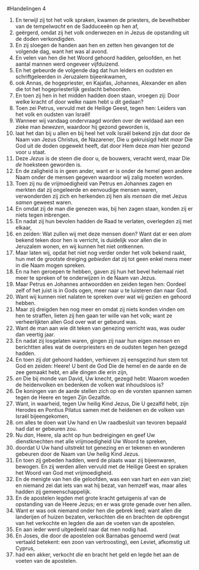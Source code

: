 #Handelingen 4
1. En terwijl zij tot het volk spraken, kwamen de priesters, de bevelhebber van de tempel*wacht* en de Sadduceeën op hen af,
2. geërgerd, omdat zij het volk onderwezen en in Jezus de opstanding uit de doden verkondigden.
3. En zij sloegen de handen aan hen en zetten hen gevangen tot de volgende dag, want het was al avond.
4. En velen van hen die het Woord gehoord hadden, geloofden, en het aantal mannen werd ongeveer vijfduizend.
5. En het gebeurde de volgende dag dat hun leiders en oudsten en schriftgeleerden in Jeruzalem bijeenkwamen,
6. ook Annas, de hogepriester, en Kajafas, Johannes, Alexander en allen die tot het hogepriesterlijk geslacht behoorden.
7. En toen zij hen in het midden hadden doen staan, vroegen zij: Door welke kracht of door welke naam hebt u dit gedaan?
8. Toen zei Petrus, vervuld met de Heilige Geest, tegen hen: Leiders van het volk en oudsten van Israël!
9. Wanneer wij vandaag ondervraagd worden over de weldaad aan een zieke man *bewezen*, waardoor hij gezond geworden is,
10. laat het dan bij u allen en bij heel het volk Israël bekend zijn dat door de Naam van Jezus Christus, de Nazarener, Die u gekruisigd hebt *maar* Die God uit de doden opgewekt heeft, dat door Hem deze *man* hier gezond voor u staat.
11. Deze *Jezus* is de steen die door u, de bouwers, veracht werd, maar Die *de* hoeksteen geworden is.
12. En de zaligheid is in geen ander, want er is onder de hemel geen andere Naam onder de mensen gegeven waardoor wij zalig moeten worden.
13. Toen zij nu de vrijmoedigheid van Petrus en Johannes zagen en merkten dat zij ongeleerde en eenvoudige mensen waren, verwonderden zij zich en herkenden zij hen als *mensen* die met Jezus *samen* geweest waren.
14. En omdat zij de man die genezen was, bij hen zagen staan, konden zij er niets tegen inbrengen.
15. En nadat zij hun bevolen hadden de Raad te verlaten, overlegden zij met elkaar,
16. en zeiden: Wat zullen wij met deze mensen doen? Want dat er een *alom* bekend teken door hen is verricht, is duidelijk voor allen die in Jeruzalem wonen, en wij kunnen het niet ontkennen.
17. Maar laten wij, opdat het niet nog verder onder het volk bekend raakt, hun met de grootste dreiging *gebieden* dat zij tot geen enkel mens meer in die Naam mogen spreken.
18. En na hen geroepen te hebben, gaven zij hun het bevel helemaal niet meer te spreken of te onderwijzen in de Naam van Jezus.
19. Maar Petrus en Johannes antwoordden en zeiden tegen hen: Oordeel zelf of het juist is in Gods ogen, meer naar u te luisteren dan naar God.
20. Want wij kunnen niet nalaten te spreken over wat wij gezien en gehoord hebben.
21. Maar zij dreigden hen nog meer en omdat zij niets konden vinden om hen te straffen, lieten zij hen gaan ter wille van het volk; want ze verheerlijkten allen God over wat er gebeurd was.
22. Want de man aan wie dit teken van genezing verricht was, was ouder dan veertig jaar.
23. En nadat zij losgelaten waren, gingen zij naar hun eigen *mensen* en berichtten alles wat de overpriesters en de oudsten tegen hen gezegd hadden.
24. En toen zij *dat* gehoord hadden, verhieven zij eensgezind *hun* stem tot God en zeiden: Heere! U bent de God Die de hemel en de aarde en de zee gemaakt hebt, en alle dingen die erin zijn,
25. *en* Die bij monde van David, Uw knecht, gezegd hebt: Waarom woeden de heidenvolken en bedenken de volken wat inhoudsloos is?
26. De koningen van de aarde stellen zich op en de vorsten spannen samen tegen de Heere en tegen Zijn Gezalfde.
27. Want, in waarheid, tegen Uw heilig Kind Jezus, Die U gezalfd hebt, zijn Herodes en Pontius Pilatus samen met de heidenen en de volken van Israël bijeengekomen,
28. om alles te doen wat Uw hand en Uw raadbesluit van tevoren bepaald had dat er gebeuren zou.
29. Nu *dan*, Heere, sla acht op hun bedreigingen en geef Uw dienstknechten met alle vrijmoedigheid Uw Woord te spreken,
30. doordat U Uw hand uitstrekt tot genezing en er tekenen en wonderen gebeuren door de Naam van Uw heilig Kind Jezus.
31. En toen zij gebeden hadden, werd de plaats waar zij bijeenwaren, bewogen. En zij werden allen vervuld met de Heilige Geest en spraken het Woord van God met vrijmoedigheid.
32. En de menigte van hen die geloofden, was een van hart en *een* van ziel; en niemand zei dat iets van wat hij bezat, van hemzelf was, maar alles hadden zij gemeenschappelijk.
33. En de apostelen legden met grote kracht getuigenis af van de opstanding van de Heere Jezus; en er was grote genade over hen allen.
34. Want er was ook niemand onder hen die gebrek leed; want allen die landerijen of huizen bezaten, verkochten die en brachten de opbrengst van het verkochte en legden die aan de voeten van de apostelen.
35. En aan ieder werd uitgedeeld naar dat men nodig had.
36. En Joses, die door de apostelen ook Barnabas genoemd werd (wat vertaald betekent: een zoon van vertroosting), een Leviet, afkomstig uit Cyprus,
37. had een akker, verkocht *die* en bracht het geld en legde het aan de voeten van de apostelen.
